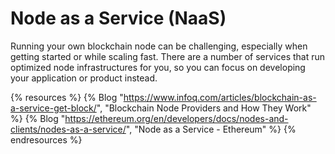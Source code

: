 # Node as a Service (NaaS)

Running your own blockchain node can be challenging, especially when getting started or while scaling fast. There are a number of services that run optimized node infrastructures for you, so you can focus on developing your application or product instead. 

{% resources %}
  {% Blog "https://www.infoq.com/articles/blockchain-as-a-service-get-block/", "Blockchain Node Providers and How They Work" %}
  {% Blog "https://ethereum.org/en/developers/docs/nodes-and-clients/nodes-as-a-service/", "Node as a Service - Ethereum" %}
{% endresources %}
